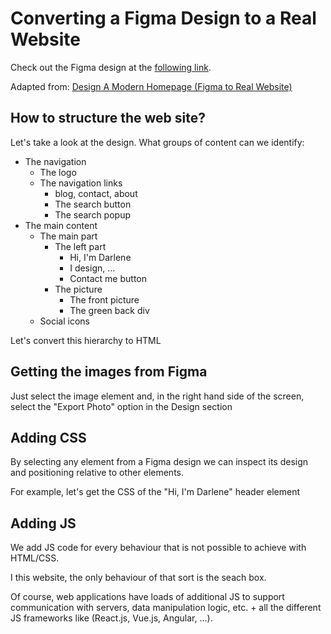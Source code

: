 # Converting a Figma Design to a Real Website

Check out the Figma design at the [following link](https://www.figma.com/file/PXUDi26BTEdlgyE6WrXFJf/Homepage-Tutorial?node-id=0%3A1).

Adapted from: [Design A Modern Homepage (Figma to Real Website)](https://www.youtube.com/playlist?list=PL0-e1OMq5RP4SspVeenLKzldN_IZhZKSy)

## How to structure the web site?

Let's take a look at the design. What groups of content can we identify:

- The navigation
  - The logo
  - The navigation links
    - blog, contact, about
    - The search button
    - The search popup
- The main content
  - The main part
    - The left part
      - Hi, I'm Darlene
      - I design, ...
      - Contact me button
    - The picture
      - The front picture
      - The green back div
  - Social icons

Let's convert this hierarchy to HTML

## Getting the images from Figma

Just select the image element and, in the right hand side of the screen, select the "Export Photo" option in the Design section

## Adding CSS

By selecting any element from a Figma design we can inspect its design and positioning relative to other elements.

For example, let's get the CSS of the "Hi, I'm Darlene" header element

## Adding JS

We add JS code for every behaviour that is not possible to achieve with HTML/CSS.

I this website, the only behaviour of that sort is the seach box.

Of course, web applications have loads of additional JS to support communication with servers, data manipulation logic, etc. + all the different JS frameworks like (React.js, Vue.js, Angular, ...).

